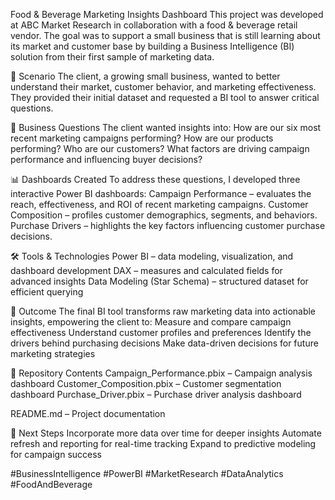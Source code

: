 Food & Beverage Marketing Insights Dashboard
This project was developed at ABC Market Research in collaboration with a food & beverage retail vendor. The goal was to support a small business that is still learning about its market and customer base by building a Business Intelligence (BI) solution from their first sample of marketing data.

📌 Scenario
The client, a growing small business, wanted to better understand their market, customer behavior, and marketing effectiveness. They provided their initial dataset and requested a BI tool to answer critical questions.

🎯 Business Questions
The client wanted insights into:
  How are our six most recent marketing campaigns performing?
  How are our products performing?
  Who are our customers?
  What factors are driving campaign performance and influencing buyer decisions?

📊 Dashboards Created
To address these questions, I developed three interactive Power BI dashboards:
  Campaign Performance – evaluates the reach, effectiveness, and ROI of recent marketing campaigns.
  Customer Composition – profiles customer demographics, segments, and behaviors.
  Purchase Drivers – highlights the key factors influencing customer purchase decisions.

🛠️ Tools & Technologies
Power BI – data modeling, visualization, and dashboard development
DAX – measures and calculated fields for advanced insights
Data Modeling (Star Schema) – structured dataset for efficient querying

🚀 Outcome
The final BI tool transforms raw marketing data into actionable insights, empowering the client to:
Measure and compare campaign effectiveness
Understand customer profiles and preferences
Identify the drivers behind purchasing decisions
Make data-driven decisions for future marketing strategies

📂 Repository Contents
Campaign_Performance.pbix – Campaign analysis dashboard
Customer_Composition.pbix – Customer segmentation dashboard
Purchase_Driver.pbix – Purchase driver analysis dashboard

README.md – Project documentation

📌 Next Steps
Incorporate more data over time for deeper insights
Automate refresh and reporting for real-time tracking
Expand to predictive modeling for campaign success

#BusinessIntelligence #PowerBI #MarketResearch #DataAnalytics #FoodAndBeverage

